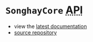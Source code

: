 # `SonghayCore` <acronym title="Application Programming Interface">API</acronym>

- view the [latest documentation](./latest/Songhay.html)
- [source repository](https://github.com/BryanWilhite/SonghayCore/tree/main)
